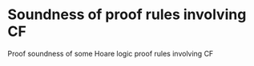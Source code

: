 # Soundness of proof rules involving CF
 Proof soundness of some Hoare logic proof rules involving CF
